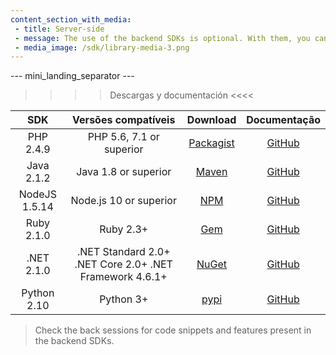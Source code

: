 ```yaml
---
content_section_with_media: 
 - title: Server-side
 - message: The use of the backend SDKs is optional. With them, you can obtain server-side functionalities of our online payment solutions, such as creating and checking the status of various payments, integrating card payments or other payment methods, and making returns and chargebacks.
 - media_image: /sdk/library-media-3.png
---
```


--- mini_landing_separator ---

>>>> Descargas y documentación <<<<

|      SDK      |                    Versões compatíveis                   |  Download | Documentação |
|:-------------:|:--------------------------------------------------------:|:---------:|:------------:|
| PHP 2.4.9    | PHP 5.6, 7.1 or superior  | [Packagist](https://packagist.org/packages/mercadopago/dx-php)| [GitHub](https://github.com/mercadopago/sdk-php)  |
| Java 2.1.2   | Java 1.8 or superior | [Maven](https://search.maven.org/artifact/com.mercadopago/sdk-java-)    | [GitHub](https://github.com/mercadopago/sdk-java)    |
| NodeJS 1.5.14 | Node.js 10 or superior  | [NPM](https://www.npmjs.com/package/mercadopago)    | [GitHub](https://github.com/mercadopago/sdk-nodejs)   |
| Ruby 2.1.0    | Ruby 2.3+ | [Gem](https://rubygems.org/gems/mercadopago-sdk)   | [GitHub](https://github.com/mercadopago/sdk-ruby)    |
| .NET 2.1.0    | .NET Standard 2.0+ .NET Core 2.0+  .NET Framework 4.6.1+ | [NuGet](https://www.nuget.org/packages/mercadopago-sdk)   | [GitHub](https://github.com/mercadopago/sdk-dotnet)   |
| Python 2.10 | Python 3+   | [pypi](https://pypi.org/project/mercadopago/)   | [GitHub](https://github.com/mercadopago/sdk-python)     |

>
>Check the back sessions for code snippets and features present in the backend SDKs.
>
